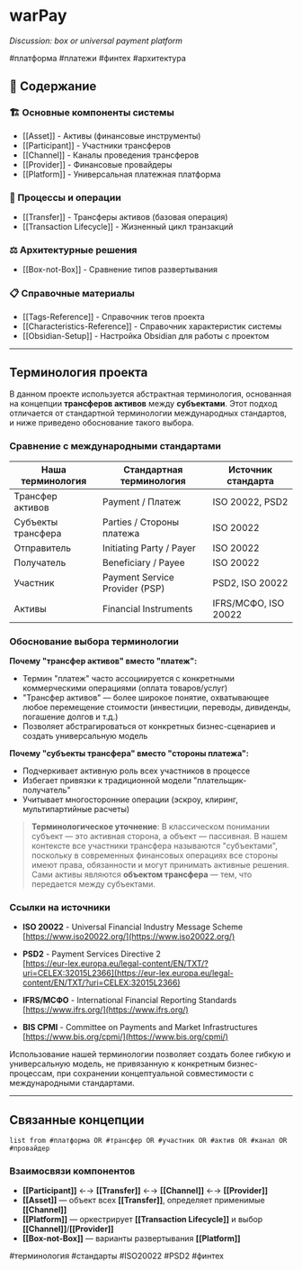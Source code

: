 # warPay
*Discussion: box or universal payment platform*

#платформа #платежи #финтех #архитектура

## 📖 Содержание

### 🏗️ Основные компоненты системы
- [[Asset]] - Активы (финансовые инструменты)
- [[Participant]] - Участники трансферов
- [[Channel]] - Каналы проведения трансферов
- [[Provider]] - Финансовые провайдеры
- [[Platform]] - Универсальная платежная платформа

### 🔄 Процессы и операции
- [[Transfer]] - Трансферы активов (базовая операция)
- [[Transaction Lifecycle]] - Жизненный цикл транзакций

### ⚖️ Архитектурные решения
- [[Box-not-Box]] - Сравнение типов развертывания

### 📋 Справочные материалы
- [[Tags-Reference]] - Справочник тегов проекта
- [[Characteristics-Reference]] - Справочник характеристик системы
- [[Obsidian-Setup]] - Настройка Obsidian для работы с проектом

---

## Терминология проекта

В данном проекте используется абстрактная терминология, основанная на концепции **трансферов активов** между **субъектами**. Этот подход отличается от стандартной терминологии международных стандартов, и ниже приведено обоснование такого выбора.

### Сравнение с международными стандартами

| Наша терминология | Стандартная терминология | Источник стандарта |
|-------------------|-------------------------|-------------------|
| Трансфер активов | Payment / Платеж | ISO 20022, PSD2 |
| Субъекты трансфера | Parties / Стороны платежа | ISO 20022 |
| Отправитель | Initiating Party / Payer | ISO 20022 |
| Получатель | Beneficiary / Payee | ISO 20022 |
| Участник | Payment Service Provider (PSP) | PSD2, ISO 20022 |
| Активы | Financial Instruments | IFRS/МСФО, ISO 20022 |

### Обоснование выбора терминологии

**Почему "трансфер активов" вместо "платеж":**
- Термин "платеж" часто ассоциируется с конкретными коммерческими операциями (оплата товаров/услуг)
- "Трансфер активов" — более широкое понятие, охватывающее любое перемещение стоимости (инвестиции, переводы, дивиденды, погашение долгов и т.д.)
- Позволяет абстрагироваться от конкретных бизнес-сценариев и создать универсальную модель

**Почему "субъекты трансфера" вместо "стороны платежа":**
- Подчеркивает активную роль всех участников в процессе
- Избегает привязки к традиционной модели "плательщик-получатель"  
- Учитывает многосторонние операции (эскроу, клиринг, мультипартийные расчеты)

> **Терминологическое уточнение**: В классическом понимании субъект — это активная сторона, а объект — пассивная. В нашем контексте все участники трансфера называются "субъектами", поскольку в современных финансовых операциях все стороны имеют права, обязанности и могут принимать активные решения. Сами активы являются **объектом трансфера** — тем, что передается между субъектами.

### Ссылки на источники

- **ISO 20022** - Universal Financial Industry Message Scheme  
  [https://www.iso20022.org/](https://www.iso20022.org/)
  
- **PSD2** - Payment Services Directive 2  
  [https://eur-lex.europa.eu/legal-content/EN/TXT/?uri=CELEX:32015L2366](https://eur-lex.europa.eu/legal-content/EN/TXT/?uri=CELEX:32015L2366)
  
- **IFRS/МСФО** - International Financial Reporting Standards  
  [https://www.ifrs.org/](https://www.ifrs.org/)
  
- **BIS CPMI** - Committee on Payments and Market Infrastructures  
  [https://www.bis.org/cpmi/](https://www.bis.org/cpmi/)

Использование нашей терминологии позволяет создать более гибкую и универсальную модель, не привязанную к конкретным бизнес-процессам, при сохранении концептуальной совместимости с международными стандартами.

---

## Связанные концепции

```dataview
list from #платформа OR #трансфер OR #участник OR #актив OR #канал OR #провайдер
```

### Взаимосвязи компонентов

- **[[Participant]]** ←→ **[[Transfer]]** ←→ **[[Channel]]** ←→ **[[Provider]]**
- **[[Asset]]** — объект всех **[[Transfer]]**, определяет применимые **[[Channel]]**
- **[[Platform]]** — оркестрирует **[[Transaction Lifecycle]]** и выбор **[[Channel]]**/**[[Provider]]**
- **[[Box-not-Box]]** — варианты развертывания **[[Platform]]**

#терминология #стандарты #ISO20022 #PSD2 #финтех 
